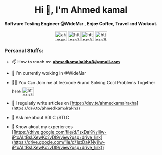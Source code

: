 <h1 align="center">Hi 👋, I'm Ahmed kamal</h1>
<h4 align="center"> Software Testing Engineer @WideMar ,  Enjoy Coffee, Travel and Workout.</h4>

<p align="center">
<a href="https://twitter.com/ahmedkamalrakah" target="blank"><img align="center" src="https://raw.githubusercontent.com/rahuldkjain/github-profile-readme-generator/master/src/images/icons/Social/twitter.svg" alt="ahmedkamalrakah" height="30" width="40" /></a>
<a href="https://linkedin.com/in/https://www.linkedin.com/in/ahmed-kamal-rakha/" target="blank"><img align="center" src="https://raw.githubusercontent.com/rahuldkjain/github-profile-readme-generator/master/src/images/icons/Social/linked-in-alt.svg" alt="https://www.linkedin.com/in/ahmed-kamal-rakha/" height="30" width="40" /></a>
<a href="https://www.hackerrank.com/https://www.hackerrank.com/ahmedkamalr" target="blank"><img align="center" src="https://raw.githubusercontent.com/rahuldkjain/github-profile-readme-generator/master/src/images/icons/Social/hackerrank.svg" alt="https://www.hackerrank.com/ahmedkamalr" height="30" width="40" /></a>
<a href="https://www.leetcode.com/https://leetcode.com/ahmedkamalr/" target="blank"><img align="center" src="https://raw.githubusercontent.com/rahuldkjain/github-profile-readme-generator/master/src/images/icons/Social/leet-code.svg" alt="https://leetcode.com/ahmedkamalr/" height="30" width="40" /></a>
</p>


<h3 align="left">Personal Stuffs:</h3>

- 📫 How to reach me **ahmedkamalrakha8@gmail.com**
 
- 🔭 I’m currently working in @WideMar

- 👨‍💻 You Can Join me at leetcode :coffee: and Solving Cool Problems Together here  <a href="https://www.leetcode.com/https://leetcode.com/ahmedkamalr/" target="blank"><img align="center" src="https://raw.githubusercontent.com/rahuldkjain/github-profile-readme-generator/master/src/images/icons/Social/leet-code.svg" alt="https://leetcode.com/ahmedkamalr/" height="30" width="40" /></a>

- 📝 I regularly write articles on [https://dev.to/ahmedkamalrakha](https://dev.to/ahmedkamalrakha)

- 💬 Ask me about SDLC /STLC

- 📄 Know about my experiences [[https://drive.google.com/file/d/1sxDaKNyIilw-iPtxALtBsLXewKc2vDl9/view?usp=drive_link](https://drive.google.com/file/d/1sxDaKNyIilw-iPtxALtBsLXewKc2vDl9/view?usp=drive_link))


